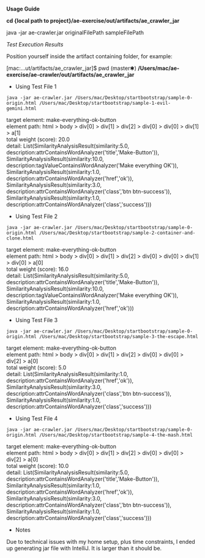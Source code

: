 **Usage Guide**

**cd {local path to project}/ae-exercise/out/artifacts/ae_crawler_jar**

java -jar ae-crawler.jar originalFilePath sampleFilePath

_Test Execution Results_

Position yourself inside the artifact containing folder, for example:

[mac:...ut/artifacts/ae_crawler_jar]$ pwd                                                                         (master✱)
**/Users/mac/ae-exercise/ae-crawler/out/artifacts/ae_crawler_jar**

* Using Test File 1

`java -jar ae-crawler.jar /Users/mac/Desktop/startbootstrap/sample-0-origin.html /Users/mac/Desktop/startbootstrap/sample-1-evil-gemini.html`  
  
target element: make-everything-ok-button  
element path: html > body > div[0] > div[1] > div[2] > div[0] > div[0] > div[1] > a[1]  
total weight (score): 20.0  
detail: List(SimilarityAnalysisResult(similarity:5.0, description:attrContainsWordAnalyzer('title','Make-Button')), SimilarityAnalysisResult(similarity:10.0, description:tagValueContainsWordAnalyzer('Make everything OK')), SimilarityAnalysisResult(similarity:1.0, description:attrContainsWordAnalyzer('href','ok')), SimilarityAnalysisResult(similarity:3.0, description:attrContainsWordAnalyzer('class','btn btn-success')), SimilarityAnalysisResult(similarity:1.0, description:attrContainsWordAnalyzer('class','success')))  

* Using Test File 2

`java -jar ae-crawler.jar /Users/mac/Desktop/startbootstrap/sample-0-origin.html /Users/mac/Desktop/startbootstrap/sample-2-container-and-clone.html`

target element: make-everything-ok-button  
element path: html > body > div[0] > div[1] > div[2] > div[0] > div[0] > div[1] > div[0] > a[0]  
total weight (score): 16.0  
detail: List(SimilarityAnalysisResult(similarity:5.0, description:attrContainsWordAnalyzer('title','Make-Button')), SimilarityAnalysisResult(similarity:10.0, description:tagValueContainsWordAnalyzer('Make everything OK')), SimilarityAnalysisResult(similarity:1.0, description:attrContainsWordAnalyzer('href','ok')))  

* Using Test File 3

`java -jar ae-crawler.jar /Users/mac/Desktop/startbootstrap/sample-0-origin.html /Users/mac/Desktop/startbootstrap/sample-3-the-escape.html`

target element: make-everything-ok-button  
element path: html > body > div[0] > div[1] > div[2] > div[0] > div[0] > div[2] > a[0]  
total weight (score): 5.0  
detail: List(SimilarityAnalysisResult(similarity:1.0, description:attrContainsWordAnalyzer('href','ok')), SimilarityAnalysisResult(similarity:3.0, description:attrContainsWordAnalyzer('class','btn btn-success')), SimilarityAnalysisResult(similarity:1.0, description:attrContainsWordAnalyzer('class','success')))  

* Using Test File 4

`java -jar ae-crawler.jar /Users/mac/Desktop/startbootstrap/sample-0-origin.html /Users/mac/Desktop/startbootstrap/sample-4-the-mash.html`

target element: make-everything-ok-button  
element path: html > body > div[0] > div[1] > div[2] > div[0] > div[0] > div[2] > a[0]  
total weight (score): 10.0  
detail: List(SimilarityAnalysisResult(similarity:5.0, description:attrContainsWordAnalyzer('title','Make-Button')), SimilarityAnalysisResult(similarity:1.0, description:attrContainsWordAnalyzer('href','ok')), SimilarityAnalysisResult(similarity:3.0, description:attrContainsWordAnalyzer('class','btn btn-success')), SimilarityAnalysisResult(similarity:1.0, description:attrContainsWordAnalyzer('class','success')))  

* Notes

Due to technical issues with my home setup, plus time constraints, I ended up generating jar file with IntelliJ. It is
larger than it should be.






